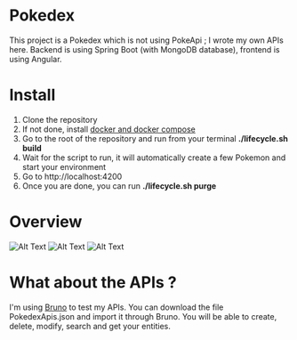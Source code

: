 # Pokedex
This project is a Pokedex which is not using PokeApi ; I wrote my own APIs here.
Backend is using Spring Boot (with MongoDB database), frontend is using Angular.

# Install
1. Clone the repository
2. If not done, install [docker and docker compose](https://docs.docker.com/compose/install/)
3. Go to the root of the repository and run from your terminal <strong>./lifecycle.sh build</strong>
4. Wait for the script to run, it will automatically create a few Pokemon and start your environment
5. Go to http://localhost:4200
6. Once you are done, you can run <strong>./lifecycle.sh purge</strong>

# Overview
![Alt Text](https://zupimages.net/up/25/33/9y40.png)
![Alt Text](https://zupimages.net/up/25/33/agoi.png)
![Alt Text](https://zupimages.net/up/25/33/rqfj.png)

# What about the APIs ?
I'm using [Bruno](https://www.usebruno.com/) to test my APIs. You can download the file PokedexApis.json and import it through Bruno.
You will be able to create, delete, modify, search and get your entities.

